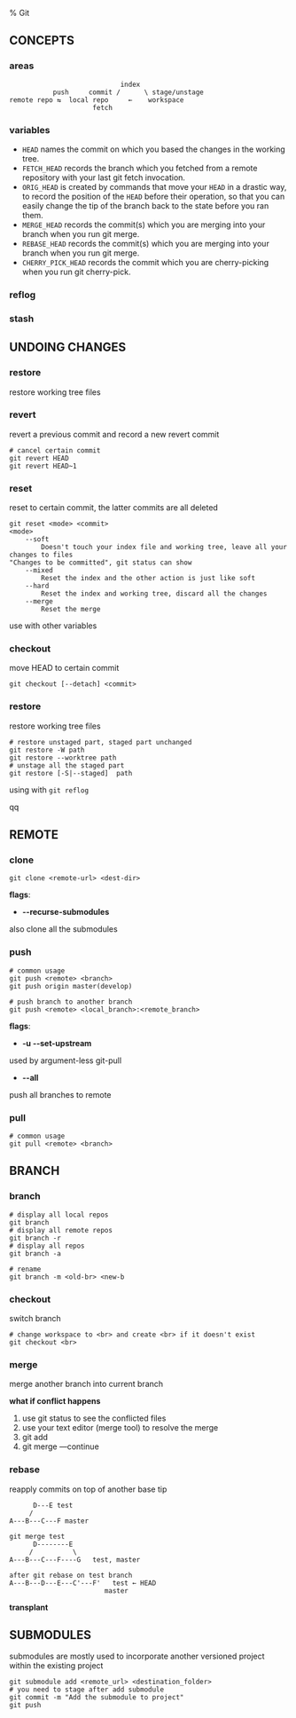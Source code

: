 % Git

## CONCEPTS

### areas

```
                            index
           push     commit /      \ stage/unstage
remote repo ⇆  local repo     ←    workspace
					 fetch
```

### variables

- `HEAD` names the commit on which you based the changes in the working tree.
- `FETCH_HEAD` records the branch which you fetched from a remote repository with your last git fetch invocation.
- `ORIG_HEAD` is created by commands that move your `HEAD` in a drastic way, to record the position of the `HEAD` before their operation, so that you can easily change the tip of the branch back to the state before you ran them.
- `MERGE_HEAD` records the commit(s) which you are merging into your branch when you run git merge.
- `REBASE_HEAD` records the commit(s) which you are merging into your branch when you run git merge.
- `CHERRY_PICK_HEAD` records the commit which you are cherry-picking when you run git cherry-pick.

### reflog

### stash

## UNDOING CHANGES

### restore

restore working tree files

### revert

revert a previous commit and record a new revert commit

```
# cancel certain commit
git revert HEAD
git revert HEAD~1
```

### reset

reset to certain commit, the latter commits are all deleted 

```
git reset <mode> <commit>
<mode>
	--soft
		Doesn't touch your index file and working tree, leave all your changes to files
"Changes to be committed", git status can show
	--mixed
		Reset the index and the other action is just like soft
	--hard
		Reset the index and working tree, discard all the changes
	--merge
		Reset the merge
```

use with other variables

### checkout

move HEAD to certain commit

```
git checkout [--detach] <commit>
```

### restore

restore working tree files

```
# restore unstaged part, staged part unchanged
git restore -W path
git restore --worktree path
# unstage all the staged part
git restore [-S|--staged]  path
```

using with `git reflog`

qq

## REMOTE

### clone

```
git clone <remote-url> <dest-dir>
```

__flags__:

* __--recurse-submodules__

also clone all the submodules

### push

```
# common usage
git push <remote> <branch>
git push origin master(develop)

# push branch to another branch
git push <remote> <local_branch>:<remote_branch>
```

__flags__:

* __-u --set-upstream__

used by argument-less git-pull

* __--all__

push all branches to remote

### pull

```
# common usage
git pull <remote> <branch>
```

## BRANCH

### branch

```
# display all local repos
git branch
# display all remote repos
git branch -r
# display all repos
git branch -a

# rename
git branch -m <old-br> <new-b
```

### checkout

switch branch 

```
# change workspace to <br> and create <br> if it doesn't exist
git checkout <br>
```

### merge

merge another branch into current branch

**what if conflict happens**

1. use git status to see the conflicted files
2. use your text editor (merge tool) to resolve the merge
3. git add <file>
4. git merge —continue

### rebase

reapply commits on top of another base tip

```
      D---E test
     /
A---B---C---F master

git merge test
      D--------E
     /          \
A---B---C---F----G   test, master

after git rebase on test branch
A---B---D---E---C'---F'   test ← HEAD
						master
```

**transplant**

## SUBMODULES

submodules are mostly used to incorporate another versioned project within the existing project

```
git submodule add <remote_url> <destination_folder>
# you need to stage after add submodule
git commit -m "Add the submodule to project"
git push
```
